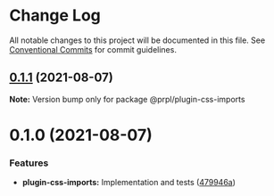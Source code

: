 # Change Log

All notable changes to this project will be documented in this file.
See [Conventional Commits](https://conventionalcommits.org) for commit guidelines.

## [0.1.1](https://github.com/tyhopp/prpl/compare/@prpl/plugin-css-imports@0.1.0...@prpl/plugin-css-imports@0.1.1) (2021-08-07)

**Note:** Version bump only for package @prpl/plugin-css-imports





# 0.1.0 (2021-08-07)


### Features

* **plugin-css-imports:** Implementation and tests ([479946a](https://github.com/tyhopp/prpl/commit/479946aeb7d1693080802b3257eebba70171d806))
